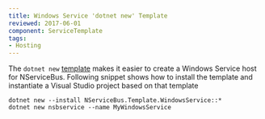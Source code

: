 ```yaml
---
title: Windows Service 'dotnet new' Template
reviewed: 2017-06-01
component: ServiceTemplate
tags:
- Hosting
---
```


The `dotnet new` [template](https://github.com/Particular/NServiceBus.Templates) makes it easier to create a Windows Service host for NServiceBus. Following snippet shows how to install the template and instantiate a Visual Studio project based on that template

```
dotnet new --install NServiceBus.Template.WindowsService::*
dotnet new nsbservice --name MyWindowsService
```